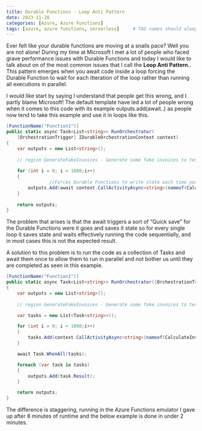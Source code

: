 ```yaml
---
title: Durable Functions - Loop Anti Pattern
date: 2023-11-28
categories: [Azure, Azure Functions]
tags: [azure, azure functions, serverless]     # TAG names should always be lowercase
---
```


Ever felt like your durable functions are moving at a snails pace? Well you are not alone! During my time at Microsoft I met a lot of people who faced grave performance issues with Durable Functions and today I would like to talk about on of the most common issues that I call the **Loop Anti Pattern.**. This pattern emerges when you await code inside a loop forcing the Durable Function to wait for each itteration of the loop rather than running all executions in parallel. 

I would like start by saying I understand that people get this wrong, and I partly blame Microsoft! The default template have led a lot of people wrong when it comes to this code with its example outputs.add(await..) as people now tend to take this example and use it in loops like this. 

```csharp
[FunctionName("Function1")]
public static async Task<List<string>> RunOrchestrator(
    [OrchestrationTrigger] IDurableOrchestrationContext context)
{
    var outputs = new List<string>();
    
    // region GenerateFakeInvoices - Generate some fake invoices to test.
   
    for (int i = 0; i < 1000;i++)
    {
				//Forces Durable Functions to write state each time you execute your function!
        outputs.Add(await context.CallActivityAsync<string>(nameof(CalculateInvoice), invoices[i]));
    }
    
    return outputs;
}
```

The problem that arises is that the await triggers a sort of “Quick save” for the Durable Functions were it goes and saves it state so for every single loop it saves state and waits effectively running the code sequentially, and in most cases this is not the expected result. 

A solution to this problem is to run the code as a collection of Tasks and await them once to allow them to run in parallel and not bother us until they are completed as seen in this example. 

```csharp
[FunctionName("Function1")]
public static async Task<List<string>> RunOrchestrator([OrchestrationTrigger] IDurableOrchestrationContext context)
{
    var outputs = new List<string>();
    
    // region GenerateFakeInvoices - Generate some fake invoices to test.

    var tasks = new List<Task<string>>();

    for (int i = 0; i < 1000;i++)
    {
        tasks.Add(context.CallActivityAsync<string>(nameof(CalculateInvoice), invoices[i]));
    }

    await Task.WhenAll(tasks);

    foreach (var task in tasks) 
    {
        outputs.Add(task.Result);
    }

    return outputs;
}
```

The difference is staggering, running in the Azure Functions emulator I gave up after 8 minutes of runtime and the below example is done in under 2 minutes.
